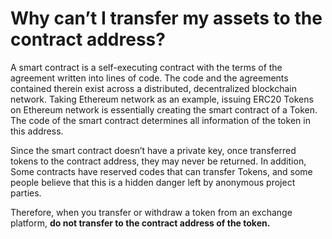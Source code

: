 # Why can’t I transfer my assets to the contract address?

A smart contract is a self-executing contract with the terms of the agreement written into lines of code. The code and the agreements contained therein exist across a distributed, decentralized blockchain network. Taking Ethereum network as an example, issuing ERC20 Tokens on Ethereum network is essentially creating the smart contract of a Token. The code of the smart contract determines all information of the token in this address.

Since the smart contract doesn’t have a private key, once transferred tokens to the contract address, they may never be returned. In addition, Some contracts have reserved codes that can transfer Tokens, and some people believe that this is a hidden danger left by anonymous project parties.

Therefore, when you transfer or withdraw a token from an exchange platform, **do not transfer to the contract address of the token.**

